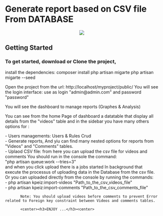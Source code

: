 # Generate report based on CSV file From DATABASE  

<p align="center"><img src="https://laravel.com/assets/img/components/logo-laravel.svg"></p>

## Getting Started

<h3>To get started, download or Clone the project,</h3>
<p>
    install the dependencies:
    composer install
    php artisan migarte
    php artisan migarte --seed
</p>
<p>
Open the project from the url:
    http://localhost/myproject/public/
        You will see the login interface:
        use as login "admin@admin.com" and password "password"
</p>        

<p>You will see the dashboard to manage reports (Graphes & Analysis)</p>
<p> 
 You can see from the home Page of dashboard a datatable that display all details from the "videos" table
 and in the sidebar you have many others options for :</p>
        - Users managements: Users & Rules Crud<br>
        - Generate reports, And yiu can find many nested options for reports from "Videos" and "Comments" tables.<br>
        - Uplaod CSV file: from here you can upload the csv file for videos and comments You should run in the console the command:<br>
            "php artisan queue:work --tries=3"<br>
            and when you click upload there is a jobs started In background that execute the processus of uploading data in the                       Database from the csv file.<br>
            Or you can uploaded directly from the console by running the commands:<br>
                - php artisan kpeiz:import-videos "Path_to_the_csv_videos_file"<br>
                - php artisan kpeiz:import-comments "Path_to_the_csv_comments_file"<br>

           Note: You should upload videos before comments to prevent Error related to Foreign key constraint between Videos and comments tables.
           
           <center><h3>ENJOY ...</h3><center> 

